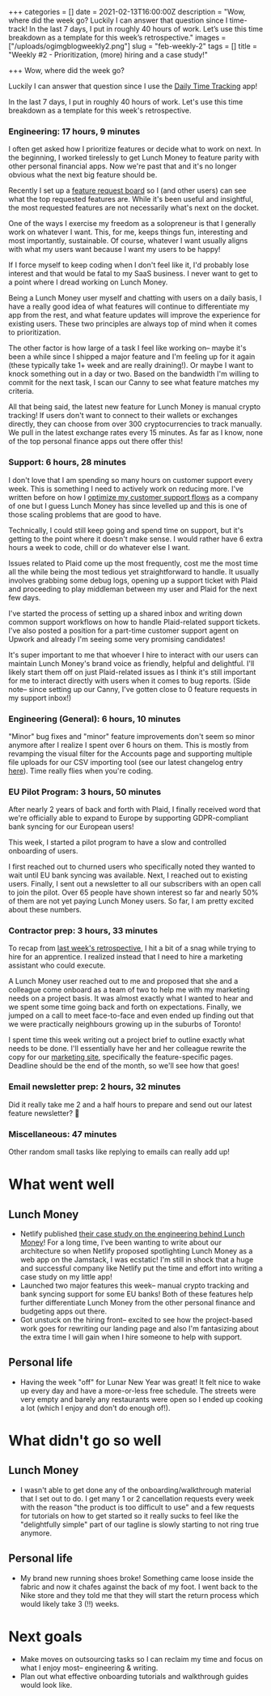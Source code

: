 +++
categories = []
date = 2021-02-13T16:00:00Z
description = "Wow, where did the week go? Luckily I can answer that question since I time-track! In the last 7 days, I put in roughly 40 hours of work. Let’s use this time breakdown as a template for this week’s retrospective."
images = ["/uploads/ogimgblogweekly2.png"]
slug = "feb-weekly-2"
tags = []
title = "Weekly #2 - Prioritization, (more) hiring and a case study!"

+++
Wow, where did the week go?

Luckily I can answer that question since I use the [Daily Time Tracking](http://dailytimetracking.com/) app!

In the last 7 days, I put in roughly 40 hours of work. Let's use this time breakdown as a template for this week's retrospective.

### Engineering: 17 hours, 9 minutes

I often get asked how I prioritize features or decide what to work on next. In the beginning, I worked tirelessly to get Lunch Money to feature parity with other personal financial apps. Now we're past that and it's no longer obvious what the next big feature should be.

Recently I set up a [feature request board](https://feedback.lunchmoney.app) so I (and other users) can see what the top requested features are. While it's been useful and insightful, the most requested features are not necessarily what's next on the docket.

One of the ways I exercise my freedom as a solopreneur is that I generally work on whatever I want. This, for me, keeps things fun, interesting and most importantly, sustainable. Of course, whatever I want usually aligns with what my users want because I want my users to be happy!

If I force myself to keep coding when I don't feel like it, I'd probably lose interest and that would be fatal to my SaaS business. I never want to get to a point where I dread working on Lunch Money.

Being a Lunch Money user myself and chatting with users on a daily basis, I have a really good idea of what features will continue to differentiate my app from the rest, and what feature updates will improve the experience for existing users. These two principles are always top of mind when it comes to prioritization.

The other factor is how large of a task I feel like working on– maybe it's been a while since I shipped a major feature and I'm feeling up for it again (these typically take 1+ week and are really draining!). Or maybe I want to knock something out in a day or two. Based on the bandwidth I'm willing to commit for the next task, I scan our Canny to see what feature matches my criteria.

All that being said, the latest new feature for Lunch Money is manual crypto tracking! If users don't want to connect to their wallets or exchanges directly, they can choose from over 300 cryptocurrencies to track manually. We pull in the latest exchange rates every 15 minutes. As far as I know, none of the top personal finance apps out there offer this!

### Support: 6 hours, 28 minutes

I don't love that I am spending so many hours on customer support every week. This is something I need to actively work on reducing more. I've written before on how I [optimize my customer support flows](https://lunchbag.ca/company-of-one) as a company of one but I guess Lunch Money has since levelled up and this is one of those scaling problems that are good to have.

Technically, I could still keep going and spend time on support, but it's getting to the point where it doesn't make sense. I would rather have 6 extra hours a week to code, chill or do whatever else I want.

Issues related to Plaid come up the most frequently, cost me the most time all the while being the most tedious yet straightforward to handle. It usually involves grabbing some debug logs, opening up a support ticket with Plaid and proceeding to play middleman between my user and Plaid for the next few days.

I've started the process of setting up a shared inbox and writing down common support workflows on how to handle Plaid-related support tickets. I've also posted a position for a part-time customer support agent on Upwork and already I'm seeing some very promising candidates! 

It's super important to me that whoever I hire to interact with our users can maintain Lunch Money's brand voice as friendly, helpful and delightful. I'll likely start them off on just Plaid-related issues as I think it's still important for me to interact directly with users when it comes to bug reports. (Side note– since setting up our Canny, I've gotten close to 0 feature requests in my support inbox!)

### Engineering (General): 6 hours, 10 minutes

"Minor" bug fixes and "minor" feature improvements don't seem so minor anymore after I realize I spent over 6 hours on them. This is mostly from revamping the visual filter for the Accounts page and supporting multiple file uploads for our CSV importing tool (see our latest changelog entry [here](https://feedback.lunchmoney.app/changelog/153)). Time really flies when you're coding.

### EU Pilot Program: 3 hours, 50 minutes

After nearly 2 years of back and forth with Plaid, I finally received word that we're officially able to expand to Europe by supporting GDPR-compliant bank syncing for our European users!

This week, I started a pilot program to have a slow and controlled onboarding of users.

I first reached out to churned users who specifically noted they wanted to wait until EU bank syncing was available. Next, I reached out to existing users. Finally, I sent out a newsletter to all our subscribers with an open call to join the pilot. Over 65 people have shown interest so far and nearly 50% of them are not yet paying Lunch Money users. So far, I am pretty excited about these numbers.

### Contractor prep: 3 hours, 33 minutes

To recap from [last week's retrospective](https://lunchbag.ca/feb-weekly-1), I hit a bit of a snag while trying to hire for an apprentice. I realized instead that I need to hire a marketing assistant who could execute. 

A Lunch Money user reached out to me and proposed that she and a colleague come onboard as a team of two to help me with my marketing needs on a project basis. It was almost exactly what I wanted to hear and we spent some time going back and forth on expectations. Finally, we jumped on a call to meet face-to-face and even ended up finding out that we were practically neighbours growing up in the suburbs of Toronto!

I spent time this week writing out a project brief to outline exactly what needs to be done. I'll essentially have her and her colleague rewrite the copy for our [marketing site](https://lunchmoney.app), specifically the feature-specific pages. Deadline should be the end of the month, so we'll see how that goes!

### Email newsletter prep: 2 hours, 32 minutes

Did it really take me 2 and a half hours to prepare and send out our latest feature newsletter? :facepalm:

### Miscellaneous: 47 minutes

Other random small tasks like replying to emails can really add up!

# What went well

## Lunch Money

* Netlify published [their case study on the engineering behind Lunch Money](https://www.netlify.com/blog/2021/02/10/the-url-is-the-interface-lunch-money-web-app-scales-on-the-jamstack)! For a long time, I've been wanting to write about our architecture so when Netlify proposed spotlighting Lunch Money as a web app on the Jamstack, I was ecstatic! I'm still in shock that a huge and successful company like Netlify put the time and effort into writing a case study on my little app!
* Launched two major features this week– manual crypto tracking and bank syncing support for some EU banks! Both of these features help further differentiate Lunch Money from the other personal finance and budgeting apps out there.
* Got unstuck on the hiring front– excited to see how the project-based work goes for rewriting our landing page and also I'm fantasizing about the extra time I will gain when I hire someone to help with support.

## Personal life

* Having the week "off" for Lunar New Year was great! It felt nice to wake up every day and have a more-or-less free schedule. The streets were very empty and barely any restaurants were open so I ended up cooking a lot (which I enjoy and don't do enough of!).

# What didn't go so well

## Lunch Money

* I wasn't able to get done any of the onboarding/walkthrough material that I set out to do. I get many 1 or 2 cancellation requests every week with the reason "the product is too difficult to use" and a few requests for tutorials on how to get started so it really sucks to feel like the "delightfully simple" part of our tagline is slowly starting to not ring true anymore.

## Personal life

* My brand new running shoes broke! Something came loose inside the fabric and now it  chafes against the back of my foot. I went back to the Nike store and they told me that they will start the return process which would likely take 3 (!!) weeks.

# Next goals

* Make moves on outsourcing tasks so I can reclaim my time and focus on what I enjoy most– engineering & writing.
* Plan out what effective onboarding tutorials and walkthrough guides would look like.
